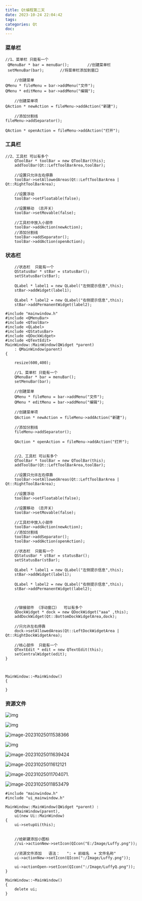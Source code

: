```yaml
---
title: Qt编程第二天
date: 2023-10-24 22:04:42
tags:
categories: Qt
doc:
---
```




### 菜单栏

```
//1、菜单栏 只能有一个
 QMenuBar * bar = menuBar();		//创建菜单栏
 setMenuBar(bar);		//将菜单栏添加到窗口

    //创建菜单
QMenu * fileMenu = bar->addMenu("文件");
QMenu * editMenu = bar->addMenu("编辑");

    //创建菜单项
QAction * newAction = fileMenu->addAction("新建");

    //添加分割线
fileMenu->addSeparator();

QAction * openAction = fileMenu->addAction("打开");
```



### 工具栏

```
//2、工具栏 可以有多个
    QToolBar * toolBar = new QToolBar(this);
    addToolBar(Qt::LeftToolBarArea,toolBar);

    //设置只允许左右停靠
    toolBar->setAllowedAreas(Qt::LeftToolBarArea | Qt::RightToolBarArea);

    //设置浮动
    toolBar->setFloatable(false);

    //设置移动 （总开关）
    toolBar->setMovable(false);

    //工具栏中放入小部件
    toolBar->addAction(newAction);
    //添加分割线
    toolBar->addSeparator();
    toolBar->addAction(openAction);
```





### 状态栏

```
    //状态栏  只能有一个
    QStatusBar * stBar = statusBar();
    setStatusBar(stBar);

    QLabel * label1 = new QLabel("左侧提示信息",this);
    stBar->addWidget(label1);

    QLabel * label2 = new QLabel("右侧提示信息",this);
    stBar->addPermanentWidget(label2);
```



```
#include "mainwindow.h"
#include <QMenuBar>
#include <QToolBar>
#include <QLabel>
#include <QStatusBar>
#include <QDockWidget>
#include <QTextEdit>
MainWindow::MainWindow(QWidget *parent)
    : QMainWindow(parent)
{

    resize(600,400);

    //1、菜单栏 只能有一个
    QMenuBar * bar = menuBar();
    setMenuBar(bar);

    //创建菜单
    QMenu * fileMenu = bar->addMenu("文件");
    QMenu * editMenu = bar->addMenu("编辑");

    //创建菜单项
    QAction * newAction = fileMenu->addAction("新建");

    //添加分割线
    fileMenu->addSeparator();

    QAction * openAction = fileMenu->addAction("打开");


    //2、工具栏 可以有多个
    QToolBar * toolBar = new QToolBar(this);
    addToolBar(Qt::LeftToolBarArea,toolBar);

    //设置只允许左右停靠
    toolBar->setAllowedAreas(Qt::LeftToolBarArea | Qt::RightToolBarArea);

    //设置浮动
    toolBar->setFloatable(false);

    //设置移动 （总开关）
    toolBar->setMovable(false);

    //工具栏中放入小部件
    toolBar->addAction(newAction);
    //添加分割线
    toolBar->addSeparator();
    toolBar->addAction(openAction);

    //状态栏  只能有一个
    QStatusBar * stBar = statusBar();
    setStatusBar(stBar);

    QLabel * label1 = new QLabel("左侧提示信息",this);
    stBar->addWidget(label1);

    QLabel * label2 = new QLabel("右侧提示信息",this);
    stBar->addPermanentWidget(label2);



    //铆接部件 （浮动窗口）  可以有多个
    QDockWidget * dock = new QDockWidget("aaa" ,this);
    addDockWidget(Qt::BottomDockWidgetArea,dock);

    //只允许左右停靠
    dock->setAllowedAreas(Qt::LeftDockWidgetArea | Qt::RightDockWidgetArea);

    //核心部件  只能有一个
    QTextEdit * edit = new QTextEdit(this);
    setCentralWidget(edit);
}



MainWindow::~MainWindow()
{

}

```



### 资源文件



![img](../../themes/pure/source/images/javawz/wps1.jpg)



![img](../../themes/pure/source/images/javawz/wps2.jpg)



![image-20231025011538366](../../themes/pure/source/images/javawz/image-20231025011538366.png)



![img](../../themes/pure/source/images/javawz/wps3-1698167691853.jpg)





![image-20231025011639424](../../themes/pure/source/images/javawz/image-20231025011639424.png)



![image-20231025011612121](../../themes/pure/source/images/javawz/image-20231025011612121.png)





![image-20231025011704071](../../themes/pure/source/images/javawz/image-20231025011704071.png).





![image-20231025011853479](../../themes/pure/source/images/javawz/image-20231025011853479.png)



```
#include "mainwindow.h"
#include "ui_mainwindow.h"

MainWindow::MainWindow(QWidget *parent) :
    QMainWindow(parent),
    ui(new Ui::MainWindow)
{
    ui->setupUi(this);


    //给新建添加小图标
    //ui->actionNew->setIcon(QIcon("E:/Image/Luffy.png"));

    //资源文件添加   语法：   ": + 前缀名  + 文件名称"
    ui->actionNew->setIcon(QIcon(":/Image/Luffy.png"));

    ui->actionOpen->setIcon(QIcon(":/Image/LuffyQ.png"));
}

MainWindow::~MainWindow()
{
    delete ui;
}

```


